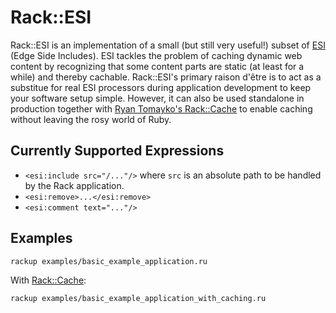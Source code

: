 [ESI]: http://www.w3.org/TR/esi-lang
[Rack::Cache]: http://tomayko.com/src/rack-cache/

# Rack::ESI

Rack::ESI is an implementation of a small (but still very useful!) subset of [ESI][] (Edge Side Includes). ESI tackles the problem of caching dynamic web content by recognizing that some content parts are static (at least for a while) and thereby cachable. Rack::ESI's primary raison d'être is to act as a substitue for real ESI processors during application development to keep your software setup simple. However, it can also be used standalone in production together with [Ryan Tomayko's Rack::Cache][Rack::Cache] to enable caching without leaving the rosy world of Ruby.

## Currently Supported Expressions

* `<esi:include src="/..."/>` where `src` is an absolute path to be handled by the Rack application.
* `<esi:remove>...</esi:remove>`
* `<esi:comment text="..."/>`

## Examples

    rackup examples/basic_example_application.ru

With [Rack::Cache][]:

    rackup examples/basic_example_application_with_caching.ru
